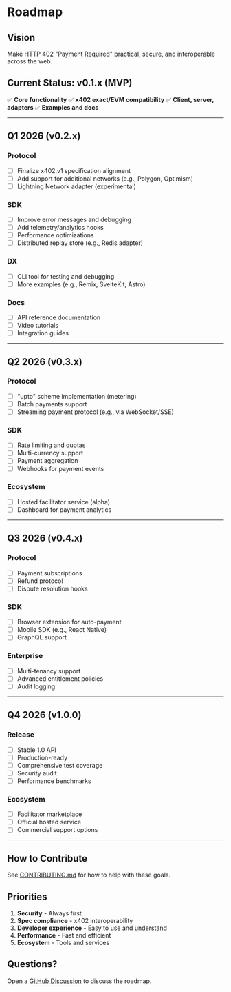 # Roadmap

## Vision

Make HTTP 402 "Payment Required" practical, secure, and interoperable across the web.

## Current Status: v0.1.x (MVP)

✅ **Core functionality**
✅ **x402 exact/EVM compatibility**
✅ **Client, server, adapters**
✅ **Examples and docs**

---

## Q1 2026 (v0.2.x)

### Protocol

- [ ] Finalize x402.v1 specification alignment
- [ ] Add support for additional networks (e.g., Polygon, Optimism)
- [ ] Lightning Network adapter (experimental)

### SDK

- [ ] Improve error messages and debugging
- [ ] Add telemetry/analytics hooks
- [ ] Performance optimizations
- [ ] Distributed replay store (e.g., Redis adapter)

### DX

- [ ] CLI tool for testing and debugging
- [ ] More examples (e.g., Remix, SvelteKit, Astro)

### Docs

- [ ] API reference documentation
- [ ] Video tutorials
- [ ] Integration guides

---

## Q2 2026 (v0.3.x)

### Protocol

- [ ] "upto" scheme implementation (metering)
- [ ] Batch payments support
- [ ] Streaming payment protocol (e.g., via WebSocket/SSE)

### SDK

- [ ] Rate limiting and quotas
- [ ] Multi-currency support
- [ ] Payment aggregation
- [ ] Webhooks for payment events

### Ecosystem

- [ ] Hosted facilitator service (alpha)
- [ ] Dashboard for payment analytics

---

## Q3 2026 (v0.4.x)

### Protocol

- [ ] Payment subscriptions
- [ ] Refund protocol
- [ ] Dispute resolution hooks

### SDK

- [ ] Browser extension for auto-payment
- [ ] Mobile SDK (e.g., React Native)
- [ ] GraphQL support

### Enterprise

- [ ] Multi-tenancy support
- [ ] Advanced entitlement policies
- [ ] Audit logging

---

## Q4 2026 (v1.0.0)

### Release

- [ ] Stable 1.0 API
- [ ] Production-ready
- [ ] Comprehensive test coverage
- [ ] Security audit
- [ ] Performance benchmarks

### Ecosystem

- [ ] Facilitator marketplace
- [ ] Official hosted service
- [ ] Commercial support options

---

## How to Contribute

See [CONTRIBUTING.md](../CONTRIBUTING.md) for how to help with these goals.

## Priorities

1. **Security** - Always first
2. **Spec compliance** - x402 interoperability
3. **Developer experience** - Easy to use and understand
4. **Performance** - Fast and efficient
5. **Ecosystem** - Tools and services

## Questions?

Open a [GitHub Discussion](https://github.com/402kit/402kit/discussions) to discuss the roadmap.
